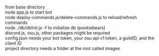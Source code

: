  from base directory
 \
 node app.js to start bot
 \
 node deploy-commands.js/delete-commands.js to reload/refresh commands
 \
 node ./db/dbInit.js -f to initialize db (pookiebears)
 \
 discord.js, osu.js, other packages might be required
 \
 config.json needs your bot token, your osu api v1 token, a guildID, and the client ID
 \
 project directory needs a folder at the root called images
 
